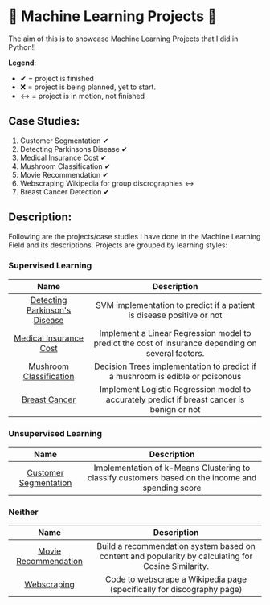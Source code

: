 # 🎇 Machine Learning Projects 🎇

The aim of this is to showcase Machine Learning Projects that I did in Python!!

**Legend**:
- ✔ = project is finished
- ❌ = project is being planned, yet to start.
- ↔ = project is in motion, not finished

## Case Studies:
1. Customer Segmentation ✔
2. Detecting Parkinsons Disease ✔
3. Medical Insurance Cost ✔
4. Mushroom Classification ✔
5. Movie Recommendation ✔
6. Webscraping Wikipedia for group discrographies ↔
7. Breast Cancer Detection ✔


## Description:
Following are the projects/case studies I have done in the Machine Learning Field and its descriptions. Projects are grouped by learning styles:

### Supervised Learning
| **Name** | **Description** |
| :------: | :-------------: |
| [Detecting Parkinson's Disease](https://github.com/e-paj/Machine-Learning-Projects/tree/main/CASE%202:%20Detecting%20Parkinsons%20Disease) | SVM implementation to predict if a patient is disease positive or not |
| [Medical Insurance Cost](https://github.com/e-paj/Machine-Learning-Projects/tree/main/CASE%203:%20Medical%20Insurance%20Cost)| Implement a Linear Regression model to predict the cost of insurance depending on several factors.  |
| [Mushroom Classification](https://github.com/e-paj/Machine-Learning-Projects/tree/main/CASE%204:%20Mushrooms) | Decision Trees implementation to predict if a mushroom is edible or poisonous |
| [Breast Cancer](https://github.com/e-paj/Machine-Learning-Projects-in-Python/tree/main/CASE%207:%20Breast%20Cancer) | Implement Logistic Regression model to accurately predict if breast cancer is benign or not |

### Unsupervised Learning
| **Name** | **Description** |
| :------: | :-------------: |
| [Customer Segmentation](https://github.com/e-paj/Machine-Learning-Projects/tree/main/CASE%201:%20Customer%20Segmentation%20Project) | Implementation of k-Means Clustering to classify customers based on the income and spending score |

### Neither
| **Name** | **Description** |
| :------: | :-------------: |
| [Movie Recommendation](https://github.com/e-paj/Machine-Learning-Projects/tree/main/CASE%205:%20Movie%20Recommendation) | Build a recommendation system based on content and popularity by calculating for Cosine Similarity. |
| [Webscraping](https://github.com/e-paj/Machine-Learning-Projects-in-Python/tree/main/CASE%206:%20Web%20Scraping) | Code to webscrape a Wikipedia page (specifically for discography page) |
